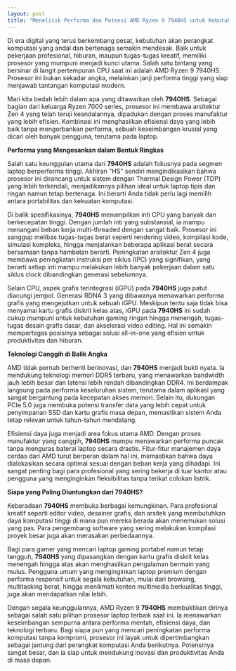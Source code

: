 ```yaml
---
layout: post
title: "Menelisik Performa dan Potensi AMD Ryzen 9 7940HS untuk Kebutuhan Komputasi Modern"
---
```


Di era digital yang terus berkembang pesat, kebutuhan akan perangkat komputasi yang andal dan bertenaga semakin mendesak. Baik untuk pekerjaan profesional, hiburan, maupun tugas-tugas kreatif, memiliki prosesor yang mumpuni menjadi kunci utama. Salah satu bintang yang bersinar di langit pertempuran CPU saat ini adalah AMD Ryzen 9 7940HS. Prosesor ini bukan sekadar angka, melainkan janji performa tinggi yang siap menjawab tantangan komputasi modern.

Mari kita bedah lebih dalam apa yang ditawarkan oleh **7940HS**. Sebagai bagian dari keluarga Ryzen 7000 series, prosesor ini membawa arsitektur Zen 4 yang telah teruji keandalannya, dipadukan dengan proses manufaktur yang lebih efisien. Kombinasi ini menghasilkan efisiensi daya yang lebih baik tanpa mengorbankan performa, sebuah keseimbangan krusial yang dicari oleh banyak pengguna, terutama pada laptop.

**Performa yang Mengesankan dalam Bentuk Ringkas**

Salah satu keunggulan utama dari **7940HS** adalah fokusnya pada segmen laptop berperforma tinggi. Akhiran "HS" sendiri mengindikasikan bahwa prosesor ini dirancang untuk sistem dengan Thermal Design Power (TDP) yang lebih terkendali, menjadikannya pilihan ideal untuk laptop tipis dan ringan namun tetap bertenaga. Ini berarti Anda tidak perlu lagi memilih antara portabilitas dan kekuatan komputasi.

Di balik spesifikasinya, **7940HS** menampilkan inti CPU yang banyak dan berkecepatan tinggi. Dengan jumlah inti yang substansial, ia mampu menangani beban kerja multi-threaded dengan sangat baik. Prosesor ini sanggup melibas tugas-tugas berat seperti rendering video, kompilasi kode, simulasi kompleks, hingga menjalankan beberapa aplikasi berat secara bersamaan tanpa hambatan berarti. Peningkatan arsitektur Zen 4 juga membawa peningkatan instruksi per siklus (IPC) yang signifikan, yang berarti setiap inti mampu melakukan lebih banyak pekerjaan dalam satu siklus clock dibandingkan generasi sebelumnya.

Selain CPU, aspek grafis terintegrasi (iGPU) pada **7940HS** juga patut diacungi jempol. Generasi RDNA 3 yang dibawanya menawarkan performa grafis yang mengejutkan untuk sebuah iGPU. Meskipun tentu saja tidak bisa menyamai kartu grafis diskrit kelas atas, iGPU pada **7940HS** ini sudah cukup mumpuni untuk kebutuhan gaming ringan hingga menengah, tugas-tugas desain grafis dasar, dan akselerasi video editing. Hal ini semakin mempertegas posisinya sebagai solusi all-in-one yang efisien untuk produktivitas dan hiburan.

**Teknologi Canggih di Balik Angka**

AMD tidak pernah berhenti berinovasi, dan **7940HS** menjadi bukti nyata. Ia mendukung teknologi memori DDR5 terbaru, yang menawarkan bandwidth jauh lebih besar dan latensi lebih rendah dibandingkan DDR4. Ini berdampak langsung pada performa keseluruhan sistem, terutama dalam aplikasi yang sangat bergantung pada kecepatan akses memori. Selain itu, dukungan PCIe 5.0 juga membuka potensi transfer data yang lebih cepat untuk penyimpanan SSD dan kartu grafis masa depan, memastikan sistem Anda tetap relevan untuk tahun-tahun mendatang.

Efisiensi daya juga menjadi area fokus utama AMD. Dengan proses manufaktur yang canggih, **7940HS** mampu menawarkan performa puncak tanpa menguras baterai laptop secara drastis. Fitur-fitur manajemen daya cerdas dari AMD turut berperan dalam hal ini, memastikan bahwa daya dialokasikan secara optimal sesuai dengan beban kerja yang dihadapi. Ini sangat penting bagi para profesional yang sering bekerja di luar kantor atau pengguna yang menginginkan fleksibilitas tanpa terikat colokan listrik.

**Siapa yang Paling Diuntungkan dari 7940HS?**

Keberadaan **7940HS** membuka berbagai kemungkinan. Para profesional kreatif seperti editor video, desainer grafis, dan arsitek yang membutuhkan daya komputasi tinggi di mana pun mereka berada akan menemukan solusi yang pas. Para pengembang software yang sering melakukan kompilasi proyek besar juga akan merasakan perbedaannya.

Bagi para gamer yang mencari laptop gaming portabel namun tetap tangguh, **7940HS** yang dipasangkan dengan kartu grafis diskrit kelas menengah hingga atas akan menghasilkan pengalaman bermain yang mulus. Pengguna umum yang menginginkan laptop premium dengan performa responsif untuk segala kebutuhan, mulai dari browsing, multitasking berat, hingga menikmati konten multimedia berkualitas tinggi, juga akan mendapatkan nilai lebih.

Dengan segala keunggulannya, AMD Ryzen 9 **7940HS** membuktikan dirinya sebagai salah satu pilihan prosesor laptop terbaik saat ini. Ia menawarkan keseimbangan sempurna antara performa mentah, efisiensi daya, dan teknologi terbaru. Bagi siapa pun yang mencari peningkatan performa komputasi tanpa kompromi, prosesor ini layak untuk dipertimbangkan sebagai jantung dari perangkat komputasi Anda berikutnya. Potensinya sangat besar, dan ia siap untuk mendukung inovasi dan produktivitas Anda di masa depan.
